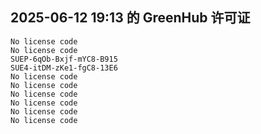 ## 2025-06-12 19:13 的 GreenHub 许可证
```
No license code
No license code
SUEP-6qOb-Bxjf-mYC8-B915
SUE4-itDM-zKe1-fgC8-13E6
No license code
No license code
No license code
No license code
No license code
No license code
```
